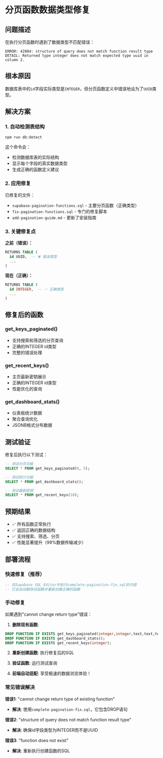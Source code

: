 # 分页函数数据类型修复

## 问题描述

在执行分页函数时遇到了数据类型不匹配错误：

```
ERROR: 42804: structure of query does not match function result type
DETAIL: Returned type integer does not match expected type uuid in column 2.
```

## 根本原因

数据库表中的`id`字段实际类型是`INTEGER`，但分页函数定义中错误地设为了`UUID`类型。

## 解决方案

### 1. 自动检测表结构
```bash
npm run db:detect
```

这个命令会：
- 检测数据库表的实际结构
- 显示每个字段的真实数据类型
- 生成正确的函数定义建议

### 2. 应用修复
已修复的文件：
- `supabase-pagination-functions.sql` - 主要分页函数（正确类型）
- `fix-pagination-functions.sql` - 专门的修复脚本
- `add-pagination-guide.md` - 更新了安装指南

### 3. 关键修复点

**之前（错误）：**
```sql
RETURNS TABLE (
  id UUID,  -- ❌ 错误类型
  ...
)
```

**现在（正确）：**
```sql
RETURNS TABLE (
  id INTEGER,  -- ✅ 正确类型
  ...
)
```

## 修复后的函数

### get_keys_paginated()
- 支持搜索和筛选的分页查询
- 正确的INTEGER id类型
- 完整的错误处理

### get_recent_keys()
- 主页最新密钥展示
- 正确的INTEGER id类型
- 性能优化的查询

### get_dashboard_stats()
- 仪表板统计数据
- 聚合查询优化
- JSONB格式分布数据

## 测试验证

修复后执行以下测试：

```sql
-- 测试分页功能
SELECT * FROM get_keys_paginated(0, 5);

-- 测试统计功能  
SELECT * FROM get_dashboard_stats();

-- 测试最新密钥
SELECT * FROM get_recent_keys(10);
```

## 预期结果

- ✅ 所有函数正常执行
- ✅ 返回正确的数据结构
- ✅ 支持搜索、筛选、分页
- ✅ 性能显著提升（99%数据传输减少）

## 部署流程

### 快速修复（推荐）
```sql
-- 在Supabase SQL Editor中执行complete-pagination-fix.sql的内容
-- 它会自动删除旧函数并重新创建正确的函数
```

### 手动修复
如果遇到"cannot change return type"错误：

1. **删除现有函数**:
```sql
DROP FUNCTION IF EXISTS get_keys_paginated(integer,integer,text,text,text,text,text);
DROP FUNCTION IF EXISTS get_dashboard_stats();
DROP FUNCTION IF EXISTS get_recent_keys(integer);
```

2. **重新创建函数**: 执行修复后的SQL

3. **验证函数**: 运行测试查询

4. **前端自动适配**: 享受极速的数据浏览体验！

### 常见错误解决

**错误1**: "cannot change return type of existing function"
- **解决**: 使用`complete-pagination-fix.sql`，它包含DROP语句

**错误2**: "structure of query does not match function result type"  
- **解决**: 确保id字段类型为INTEGER而不是UUID

**错误3**: "function does not exist"
- **解决**: 重新执行创建函数的SQL